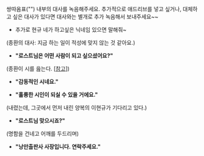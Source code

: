 쌍따옴표("") 내부의 대사를 녹음해주세요.
추가적으로 애드리브를 넣고 싶거나, 대체하고 싶은 대사가 있다면 대사와는 별개로 추가 녹음해서 보내주세요~~

+ 추가로 현규 네가 하고싶은 닉네임 있으면 말해줘~



(종환의 대사: 지금 하는 일이 적성에 맞지 않는 것 같아요.)

- **"로스트님은 어떤 사람이 되고 싶으셨어요?"**

(종환이 시를 읊는다. [[참고](https://youtu.be/Tnu8unA_-Ag)])

- **"감동적인 시네요."**

- **"훌륭한 시인이 되실 수 있을 거에요."**

(내렸는데, 그곳에서 먼저 내린 양복의 이현규가 기다리고 있다.)

- **"로스트님 맞으시죠?"**

(명함을 건네고 어깨를 두드리며)

- **"낭만출판사 사장입니다. 연락주세요."**